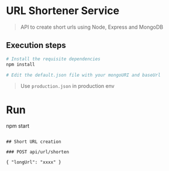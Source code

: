 # URL Shortener Service

> API to create short urls using Node, Express and MongoDB

## Execution steps

```bash
# Install the requisite dependencies
npm install
```

```bash
# Edit the default.json file with your mongoURI and baseUrl
```

> Use `production.json` in production env

# Run
npm start
```

## Short URL creation

### POST api/url/shorten

{ "longUrl": "xxxx" }
